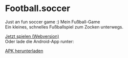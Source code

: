 # Football.soccer
Just an fun soccer game :)
Mein Fußball-Game  
Ein kleines, schnelles Fußballspiel zum Zocken unterwegs.  

[Jetzt spielen (Webversion)](https://dein-spiel-link-hier)  
Oder lade die Android-App runter:  

[APK herunterladen](https://drive.google.com/your-apk-link)
